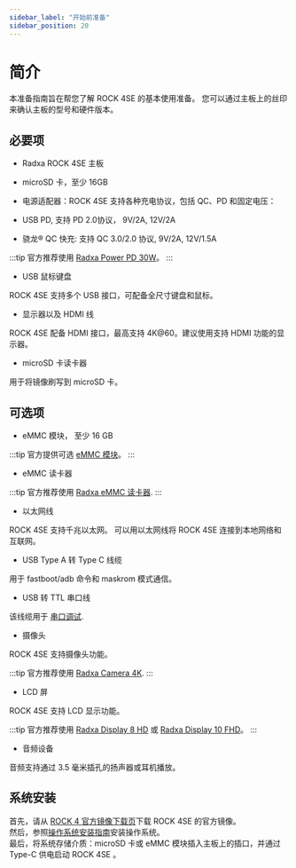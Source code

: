 ```yaml
---
sidebar_label: "开始前准备"
sidebar_position: 20
---
```


# 简介

本准备指南旨在帮您了解 ROCK 4SE 的基本使用准备。
您可以通过主板上的丝印来确认主板的型号和硬件版本。

## 必要项

- Radxa ROCK 4SE 主板

- microSD 卡，至少 16GB

- 电源适配器：ROCK 4SE 支持各种充电协议，包括 QC、PD 和固定电压：

- USB PD, 支持 PD 2.0协议， 9V/2A, 12V/2A
- 骁龙® QC 快充: 支持 QC 3.0/2.0 协议, 9V/2A, 12V/1.5A

:::tip
官方推荐使用 [Radxa Power PD 30W](/accessories/pd_30w)。
:::

- USB 鼠标键盘

ROCK 4SE 支持多个 USB 接口，可配备全尺寸键盘和鼠标。

- 显示器以及 HDMI 线

ROCK 4SE 配备 HDMI 接口，最高支持 4K@60。建议使用支持 HDMI 功能的显示器。

- microSD 卡读卡器

用于将镜像刷写到 microSD 卡。

## 可选项

- eMMC 模块， 至少 16 GB

:::tip
官方提供可选 [eMMC 模块](/accessories/emmc_module)。
:::

- eMMC 读卡器

:::tip
官方推荐使用 [Radxa eMMC 读卡器](/accessories/emmc_reader).
:::

- 以太网线

ROCK 4SE 支持千兆以太网。
可以用以太网线将 ROCK 4SE 连接到本地网络和互联网。

- USB Type A 转 Type C 线缆

用于 fastboot/adb 命令和 maskrom 模式通信。

- USB 转 TTL 串口线

该线缆用于 [串口调试](/general-tutorial/serial).

- 摄像头

ROCK 4SE 支持摄像头功能。

:::tip
官方推荐使用 [Radxa Camera 4K](/accessories/camera_4k).
:::

- LCD 屏

ROCK 4SE 支持 LCD 显示功能。

:::tip
官方推荐使用 [Radxa Display 8 HD](/accessories/lcd-8-hd) 或 [Radxa Display 10 FHD](/accessories/lcd-10-fhd)。
:::

- 音频设备

音频支持通过 3.5 毫米插孔的扬声器或耳机播放。

## 系统安装

首先，请从 [ROCK 4 官方镜像下载页](/rock4/official-images)下载 ROCK 4SE 的官方镜像。  
然后，参照[操作系统安装指南](/general-tutorial/os-installation)安装操作系统。  
最后，将系统存储介质：microSD 卡或 eMMC 模块插入主板上的插口，并通过 Type-C 供电启动 ROCK 4SE 。

